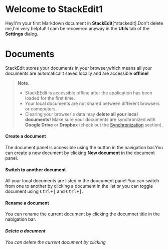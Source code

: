 # Welcome to StackEdit1
Hey!i'm your first Markdown document in **StackEdit**[^stackedit].Don't delete me,I'm very helpful! I cam be recovered anyway in the **Utils** tab of the <i class="icon-cog"></i>
**Settings** dialog.
# Documents
StackEdit stores your documents in your browser,which means all your documents are automaticallt saved locally and are accessible **offline!**
>**Note.**
>- StackEEdit is accessible offline after the application has been loaded for the first time.
>- Your local documents are not shared between different browsers or comeputers.
>- Clearing your browser's data may **delete all your local documents!** Make sure your documents are synchronized with **Google Drive** or **Dropbox** (check out the [<i class="icon-refresh"></i>Synchronization](#synchronization) section).
#### <i class="icon-file"></i>Create a document
The document panel is accessible using the <i class="icon-open"></i> button in the navigation bar.You can create a new document by clicking <i class="ion-file"></i> **New document** in the document panel.
#### <i class="icon-open"></i>Switch to another document 
All your local documents are listed in the doucument panel.You can switch from one to another by clicking a document in the list or you can toggle document using <kbd>Ctrl+[</kbd> and <kbd>Ctrl+]</kbd>.
#### <i class="icon-pencil"></i>Rename a document
You can rename the current document by clicking the documnet title in the nabigation bar.
#### <i class="icon-trash">Delete a document
You can delete the current document by clicking <i class="icon-trash"></i>